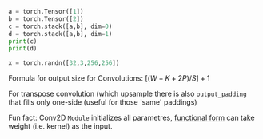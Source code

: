 ```python
a = torch.Tensor([1])
b = torch.Tensor([2])
c = torch.stack([a,b], dim=0)
d = torch.stack([a,b], dim=1)
print(c)
print(d)
```

```python
x = torch.randn([32,3,256,256])
```

Formula for output size for Convolutions:
$[(W−K+2P)/S]+1$

For transpose convolution (which upsample there is also `output_padding` that fills only one-side (useful for those 'same' paddings)

Fun fact: Conv2D `Module` initializes all parametres, [functional form](https://pytorch.org/docs/stable/generated/torch.nn.functional.conv2d.html) can take weight (i.e. kernel) as the input.
